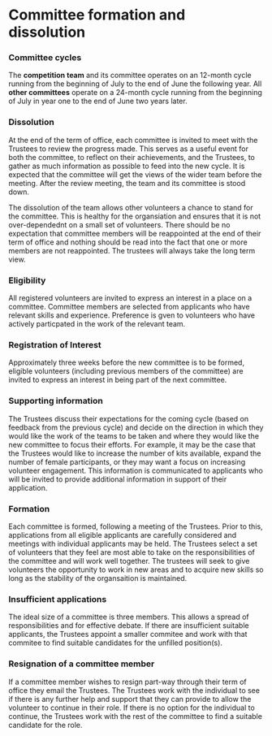 # Committee formation and dissolution

### Committee cycles

The **competition team** and its committee operates on an 12-month cycle running from the beginning of July to the end of June the following year. All **other committees** operate on a 24-month cycle running from the beginning of July in year one to the end of June two years later. 

### Dissolution

At the end of the term of office, each committee is invited to meet with the Trustees to review the progress made. This serves as a useful event for both the committee, to reflect on their achievements, and the Trustees, to gather as much information as possible to feed into the new cycle. It is expected that the committee will get the views of the wider team before the meeting. After the review meeting, the team and its committee is stood down. 

The dissolution of the team allows other volunteers a chance to stand for the committee. This is healthy for the organsiation and ensures that it is not over-dependednt on a small set of volunteers. There should be no expectation that committee members will be reappointed at the end of their term of office and nothing should be read into the fact that one or more members are not reappointed. The trustees will always take the long term view. 

### Eligibility

All registered volunteers are invited to express an interest in a place on a committee. Committee members are selected from applicants who have relevant skills and experience. Preference is gven to volunteers who have actively particpated in the work of the relevant team. 

### Registration of Interest

Approximately three weeks before the new committee is to be formed, eligible volunteers (including previous members of the committee) are invited to express an interest in being part of the next committee.  

### Supporting information

The Trustees discuss their expectations for the coming cycle (based on feedback from the previous cycle) and decide on the direction in which they would like the work of the teams to be taken and where they would like the new committee to focus their efforts. For example, it may be the case that the Trustees would like to increase the number of kits available, expand the number of female participants, or they may want a focus on increasing volunteer engagement. This information is communicated to applicants who will be invited to provide additional information in support of their application.

### Formation

Each committee is formed, following a meeting of the Trustees. Prior to this, applications from all eligible applicants are carefully considered and meetings with individual applicants may be held.  The Trustees select a set of volunteers that they feel are most able to take on the responsibilities of the committee and will work well together. The trustees will seek to give volunteers the opportunity to work in new areas and to acquire new skills so long as the stability of the organsaition is maintained. 

### Insufficient applications

The ideal size of a committee is three members. This allows a spread of responsibilities and for effective debate. If there are insufficient suitable applicants, the Trustees appoint a smaller commitee and work with that commitee to find suitable candidates for the unfilled position(s).  

### Resignation of a committee member

If a committee member wishes to resign part-way through their term of office they email the Trustees. The Trustees work with the individual to see if there is any further help and support that they can provide to allow the volunteer to continue in their role. If there is no option for the individual to continue, the Trustees work with the rest of the committee to find a suitable candidate for the role. 
